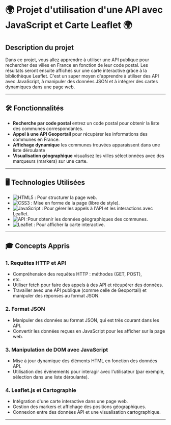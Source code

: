 # 🌍 Projet d'utilisation d'une API avec JavaScript et Carte Leaflet 🌍

## Description du projet

Dans ce projet, vous allez apprendre à utiliser une API publique pour rechercher des villes en France en fonction de leur code postal. 
Les résultats seront ensuite affichés sur une carte interactive grâce à la bibliothèque Leaflet.
C'est un super moyen d'apprendre à utiliser des API avec JavaScript, à manipuler des données JSON et à intégrer des cartes dynamiques dans une page web.

---

## 🛠 Fonctionnalités

- **Recherche par code postal** entrez un code postal pour obtenir la liste des communes correspondantes.
- **Appel à une API Geoportail**  pour récupérer les informations des communes en France.
- **Affichage dynamique** les communes trouvées apparaissent dans une liste déroulante
- **Visualisation géographique** visualisez les villes sélectionnées avec des marqueurs (markers) sur une carte.
  
---

## 🖥 Technologies Utilisées

- ![HTML5](https://img.shields.io/badge/-HTML5-E34F26?style=flat-square&logo=html5&logoColor=white) : Pour structurer la page web.
- ![CSS3](https://img.shields.io/badge/-CSS3-1572B6?style=flat-square&logo=css3) : Mise en forme de la page (libre de style).
- ![JavaScript](https://img.shields.io/badge/-JavaScript-F7DF1E?style=flat-square&logo=javascript&logoColor=black) : Pour gérer les appels à l'API et les interactions avec Leaflet.
- ![API](https://img.shields.io/badge/-API-005571?style=flat-square&logo=api&logoColor=white) :Pour obtenir les données géographiques des communes.
- ![Leaflet](https://img.shields.io/badge/-Leaflet-199900?style=flat-square&logo=leaflet&logoColor=white) : Pour afficher la carte interactive.


---

## 🎓 Concepts Appris

### 1. **Requêtes HTTP et API**
   - Compréhension des requêtes HTTP : méthodes (GET, POST),
   -  etc.
   - Utiliser fetch pour faire des appels à des API et récupérer des données.
   - Travailler avec une API publique (comme celle de Geoportail) et manipuler des réponses au format JSON.

### 2. **Format JSON**
   - Manipuler des données au format JSON, qui est très courant dans les API.
   - Convertir les données reçues en JavaScript pour les afficher sur la page web.

### 3. **Manipulation de DOM avec JavaScript**
   - Mise à jour dynamique des éléments HTML en fonction des données API.
   - Utilisation des événements pour interagir avec l'utilisateur (par exemple, sélection dans une liste déroulante).

### 4. **Leaflet.js et Cartographie**
   - Intégration d'une carte interactive dans une page web.
   - Gestion des markers et affichage des positions géographiques.
   - Connexion entre des données API et une visualisation cartographique.

---

